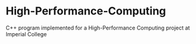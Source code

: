 # High-Performance-Computing
C++ program implemented for a High-Performance Computing project at Imperial College
